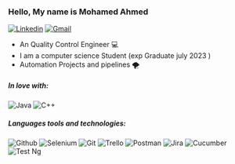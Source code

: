 ### Hello, My name is Mohamed Ahmed

[![Linkedin](https://img.shields.io/badge/linkedin-0077B5?style=for-the-badge&logo=linkedin&link=http://right)](https://www.linkedin.com/in/mohamed8ahmed/)
[![Gmail](https://img.shields.io/badge/gmail-EA4335?style=for-the-badge&logo=gmail&link=http://right&logoColor=ffffff)](mailto:mohamedahmeddeskoy@gmail.com)


- An Quality Control Engineer 💻
- I am a computer science Student (exp Graduate july 2023 ) 
- Automation Projects and pipelines 🌪️


##### In love with: 
![Java](https://img.shields.io/badge/Cypress.io-17202C?style=for-the-badge&logo=Java&link=http://right)
![C++](https://img.shields.io/badge/Javascript-F7DF1E?style=for-the-badge&logo=C++t&link=http://right&logoColor=000000)


##### Languages tools and technologies:
![Github](https://img.shields.io/badge/github-181717?style=for-the-badge&logo=github&link=http://right&logoColor=ffffff)
![Selenium](https://img.shields.io/badge/Selenium-D24939?style=for-the-badge&logo=Selenium&link=http://right&logoColor=ffffff)
![Git](https://img.shields.io/badge/git-F05032?style=for-the-badge&logo=git&link=http://right&logoColor=ffffff)
![Trello](https://img.shields.io/badge/circleci-343434?style=for-the-badge&logo=Trello=http://right&logoColor=ffffff)
![Postman](https://img.shields.io/badge/postman-FF6C37?style=for-the-badge&logo=postman&link=http://right&logoColor=ffffff)
![Jira](https://img.shields.io/badge/jira-0052CC?style=for-the-badge&logo=Jira&link=http://right&logoColor=ffffff)
![Cucumber](https://img.shields.io/badge/mocha-8D6748?style=for-the-badge&logo=Cucumber&link=http://right&logoColor=ffffff)
![Test Ng](https://img.shields.io/badge/react-61DAFB?style=for-the-badge&logo=TestNg&link=http://right&logoColor=ffffff)


